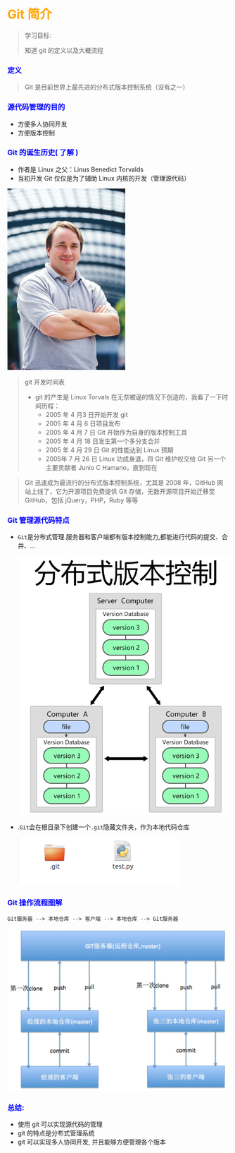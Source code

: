 # <font color="orange">Git 简介   </font>
> 学习目标: 
>
> 知道 git 的定义以及大概流程

### <font color="blue">定义   </font>

> Git 是目前世界上最先进的分布式版本控制系统（没有之一）

### <font color="blue">源代码管理的目的   </font>

* 方便多人协同开发
* 方便版本控制

### <font color="blue">Git 的诞生历史( 了解 )   </font>

- 作者是 Linux 之父：Linus Benedict Torvalds
- 当初开发 Git 仅仅是为了辅助 Linux 内核的开发（管理源代码）

![](./images/李纳斯.png)

> git 开发时间表
> - git 的产生是 Linux Torvals 在无奈被逼的情况下创造的，我看了一下时间历程：
>    - 2005 年 4 月3 日开始开发 git
>    - 2005 年 4 月 6 日项目发布
>    - 2005 年 4 月 7 日 Git 开始作为自身的版本控制工具
>    - 2005 年 4 月 18 日发生第一个多分支合并
>    - 2005 年 4 月 29 日 Git 的性能达到 Linux 预期
>    - 2005年 7 月 26 日 Linux 功成身退，将 Git 维护权交给 Git 另一个主要贡献者 Junio C Hamano，直到现在

> Git 迅速成为最流行的分布式版本控制系统，尤其是 2008 年，GitHub 网站上线了，它为开源项目免费提供 Git 存储，无数开源项目开始迁移至 GitHub，包括 jQuery，PHP，Ruby 等等

### <font color="blue">Git 管理源代码特点   </font>

* `Git`是分布式管理.服务器和客户端都有版本控制能力,都能进行代码的提交、合并、...

    ![](./images/分布式版本控制.png)

* .`Git`会在根目录下创建一个`.git`隐藏文件夹，作为本地代码仓库

    ![](./images/本地仓库.png)

### <font color="blue">Git 操作流程图解   </font>

```
Git服务器 --> 本地仓库 --> 客户端 --> 本地仓库 --> Git服务器
```

![](./images/GIT操作图解.png)

### <font color="blue">总结:    </font>

* 使用 git 可以实现源代码的管理
* git 的特点是分布式管理系统
* git 可以实现多人协同开发, 并且能够方便管理各个版本